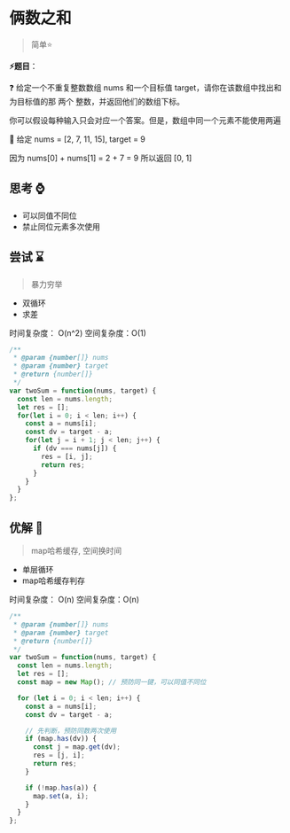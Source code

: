 # 俩数之和

> 简单⭐

**⚡题目**：

❓ 给定一个不重复整数数组 nums 和一个目标值 target，请你在该数组中找出和为目标值的那 两个 整数，并返回他们的数组下标。

你可以假设每种输入只会对应一个答案。但是，数组中同一个元素不能使用两遍

🌰 给定 nums = [2, 7, 11, 15], target = 9

因为 nums[0] + nums[1] = 2 + 7 = 9
所以返回 [0, 1]

## 思考 ⌚

- 可以同值不同位
- 禁止同位元素多次使用

## 尝试 ⌛

> 暴力穷举

- 双循环
- 求差

时间复杂度： O(n^2)
空间复杂度：O(1)

```js
/**
 * @param {number[]} nums
 * @param {number} target
 * @return {number[]}
 */
var twoSum = function(nums, target) {
  const len = nums.length;
  let res = [];
  for(let i = 0; i < len; i++) {
    const a = nums[i];
    const dv = target - a;
    for(let j = i + 1; j < len; j++) {
      if (dv === nums[j]) {
        res = [i, j];
        return res;
      }
    }
  }
};
```

## 优解 🚀

> map哈希缓存, 空间换时间

- 单层循环
- map哈希缓存判存

时间复杂度： O(n)
空间复杂度：O(n)

```js
/**
 * @param {number[]} nums
 * @param {number} target
 * @return {number[]}
 */
var twoSum = function(nums, target) {
  const len = nums.length;
  let res = [];
  const map = new Map(); // 预防同一键，可以同值不同位

  for (let i = 0; i < len; i++) {
    const a = nums[i];
    const dv = target - a;

    // 先判断，预防同数两次使用
    if (map.has(dv)) {
      const j = map.get(dv);
      res = [j, i];
      return res;
    }

    if (!map.has(a)) {
      map.set(a, i);
    }
  }
};
```
